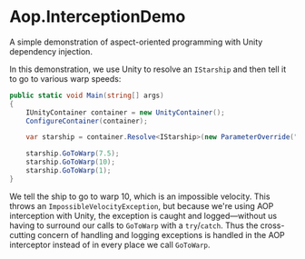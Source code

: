Aop.InterceptionDemo
====================

A simple demonstration of aspect-oriented programming with Unity dependency injection.

In this demonstration, we use Unity to resolve an `IStarship` and then tell it to go to various warp speeds:

```csharp
public static void Main(string[] args)
{
    IUnityContainer container = new UnityContainer();
    ConfigureContainer(container);

    var starship = container.Resolve<IStarship>(new ParameterOverride("name", "USS Enterprise"));

    starship.GoToWarp(7.5);
    starship.GoToWarp(10);
    starship.GoToWarp(1);
}
```

We tell the ship to go to warp 10, which is an impossible velocity. This throws an `ImpossibleVelocityException`,
but because we're using AOP interception with Unity, the exception is caught and logged&mdash;without us having 
to surround our calls to `GoToWarp` with a `try`/`catch`. Thus the cross-cutting concern of handling and logging
exceptions is handled in the AOP interceptor instead of in every place we call `GoToWarp`.
